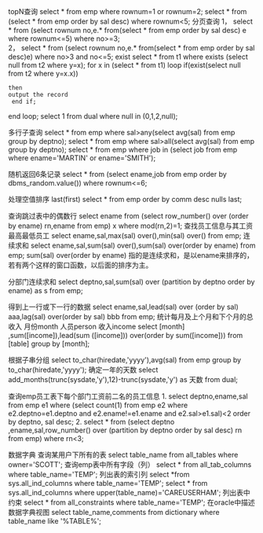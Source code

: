 ﻿topN查询
select  * from emp where rownum=1   or   rownum=2;
select * from   (select * from emp order by    sal desc) where rownum<5;
分页查询
1，
select *    from    (select rownum  no,e.*   from(select * from emp order by sal desc) e where rownum<=5) where no>=3;  
2，
select * from  (select rownum  no,e.* from(select * from emp order by sal  desc)e) where no>3 and no<=5;
exist
select * from t1 where exists (select null from t2 where y=x);
for x in (select * from t1)
loop
    if(exist(select null from t2 where y=x.x))
    
    then
    output the record
     end if;
end loop;
select 1 from dual where null in (0,1,2,null);

多行子查询
select * from emp   where sal>any(select avg(sal) from emp group by deptno);
select * from emp   where sal>all(select avg(sal) from emp group by deptno);
select * from emp   where  job in (select job from emp where ename='MARTIN' or ename='SMITH');

随机返回6条记录
select * from (select ename,job from emp order by dbms_random.value())      where rownum<=6;


处理空值排序  last(first)
select * from emp order by comm desc nulls     last;

查询跳过表中的偶数行
select ename from (select row_number() over (order by ename) rn,ename   from emp) x where mod(rn,2)=1;
查找员工信息与其工资最高最低员工
select ename,sal,max(sal) over(),min(sal) over() from emp;
连续求和
select ename,sal,sum(sal) over(),sum(sal) over(order by ename) from emp;
sum(sal) over(order by ename) 指的是连续求和，是以ename来排序的，若有两个这样的窗口函数，以后面的排序为主。

分部门连续求和
select deptno,sal,sum(sal) over (partition by deptno order by ename) as s from emp;

得到上一行或下一行的数据
select ename,sal,lead(sal) over (order by sal) aaa,lag(sal) over(order by sal) bbb from emp;
统计每月及上个月和下个月的总收入  月份month 人员person 收入income
select [month] ,sum([income]),lead(sum ([income])) over(order by sum([income]))   from [table] group by [month];

根据子串分组
select to_char(hiredate,'yyyy'),avg(sal) from emp group by to_char(hiredate,'yyyy');
确定一年的天数
select add_months(trunc(sysdate,'y'),12)-trunc(sysdate,'y')  as 天数 from dual;

查询emp员工表下每个部门工资前二名的员工信息
1.
select deptno,ename,sal from emp e1 where (select count(1) from emp e2 where e2.deptno=e1.deptno and e2.ename!=e1.ename and e2.sal>e1.sal)<2 order by deptno, sal desc;
2.
select * from (select deptno ,ename,sal,row_number() over (partition by deptno order by sal desc) rn  from emp)  where rn<3;


数据字典
查询某用户下所有的表
select table_name from all_tables where owner='SCOTT';
查询emp表中所有字段（列）
select * from all_tab_columns where table_name='TEMP';
列出表的索引列
select *from  sys.all_ind_columns where table_name='TEMP';
select * from sys.all_ind_columns where upper(table_name)='CAREUSERHAM';
列出表中约束
select  * from all_constraints where table_name='TEMP';
在oracle中描述数据字典视图
select table_name,comments from dictionary where table_name like '%TABLE%';

